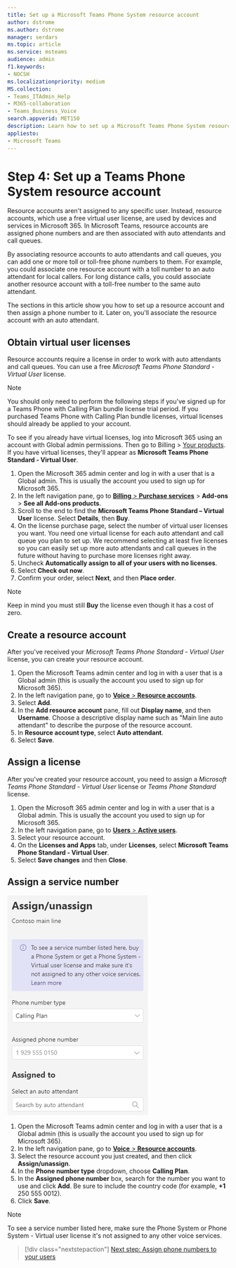 ```yaml
---
title: Set up a Microsoft Teams Phone System resource account
author: dstrome 
ms.author: dstrome
manager: serdars
ms.topic: article
ms.service: msteams
audience: admin
f1.keywords:
- NOCSH
ms.localizationpriority: medium
MS.collection: 
- Teams_ITAdmin_Help
- M365-collaboration
- Teams_Business_Voice
search.appverid: MET150
description: Learn how to set up a Microsoft Teams Phone System resource account for use with auto attendants.
appliesto: 
- Microsoft Teams
---
```


# Step 4: Set up a Teams Phone System resource account

Resource accounts aren't assigned to any specific user. Instead, resource accounts, which use a free virtual user license, are used by devices and services in Microsoft 365. In Microsoft Teams, resource accounts are assigned phone numbers and are then associated with auto attendants and call queues.

By associating resource accounts to auto attendants and call queues, you can add one or more toll or toll-free phone numbers to them. For example, you could associate one resource account with a toll number to an auto attendant for local callers. For long distance calls, you could associate another resource account with a toll-free number to the same auto attendant.

The sections in this article show you how to set up a resource account and then assign a phone number to it. Later on, you'll associate the resource account with an auto attendant.

## Obtain virtual user licenses

Resource accounts require a license in order to work with auto attendants and call queues. You can use a free *Microsoft Teams Phone Standard - Virtual User* license.

> [!NOTE]
> You should only need to perform the following steps if you've signed up for a Teams Phone with Calling Plan bundle license trial period. If you purchased Teams Phone with Calling Plan bundle licenses, virtual licenses should already be applied to your account.
>
> To see if you already have virtual licenses, log into Microsoft 365 using an account with Global admin permissions. Then go to Billing > [Your products](https://admin.microsoft.com/Adminportal/Home#/subscriptions). If you have virtual licenses, they'll appear as **Microsoft Teams Phone Standard - Virtual User**.

1. Open the Microsoft 365 admin center and log in with a user that is a Global admin. This is usually the account you used to sign up for Microsoft 365.
2. In the left navigation pane, go to <a href="https://admin.microsoft.com/Adminportal/Home#/catalog" target="_blank">**Billing** > **Purchase services**</a> > **Add-ons** > **See all Add-ons products**.
3. Scroll to the end to find the **Microsoft Teams Phone Standard – Virtual User** license. Select **Details**, then **Buy**.
4. On the license purchase page, select the number of virtual user licenses you want. You need one virtual license for each auto attendant and call queue you plan to set up. We recommend selecting at least five licenses so you can easily set up more auto attendants and call queues in the future without having to purchase more licenses right away.
5. Uncheck **Automatically assign to all of your users with no licenses**.
6. Select **Check out now**.
7. Confirm your order, select **Next**, and then **Place order**.

> [!NOTE]
> Keep in mind you must still  **Buy** the license even though it has a cost of zero.

## Create a resource account

After you've received your *Microsoft Teams Phone Standard - Virtual User* license, you can create your resource account.

1. Open the Microsoft Teams admin center and log in with a user that is a Global admin (this is usually the account you used to sign up for Microsoft 365).
2. In the left navigation pane, go to <a href="https://admin.teams.microsoft.com/company-wide-settings/resource-accounts" target="_blank">**Voice** > **Resource accounts**</a>.
3. Select **Add**.
4. In the **Add resource account** pane, fill out **Display name**, and then **Username**. Choose a descriptive display name such as "Main line auto attendant" to describe the purpose of the resource account.
5. In **Resource account type**, select **Auto attendant**.
6. Select **Save**.

## Assign a license

After you've created your resource account, you need to assign a *Microsoft Teams Phone Standard - Virtual User* license or *Teams Phone Standard* license.

1. Open the Microsoft 365 admin center and log in with a user that is a Global admin. This is usually the account you used to sign up for Microsoft 365.
1. In the left navigation pane, go to <a href="https://admin.microsoft.com/Adminportal/Home#/users" target="_blank">**Users** > **Active users**</a>.
1. Select your resource account.
1. On the **Licenses and Apps** tab, under **Licenses**, select **Microsoft Teams Phone Standard - Virtual User**.
1. Select **Save changes** and then **Close**.

## Assign a service number

![Screenshot of the assign service number user interface.](../media/resource-account-assign-phone-number.png)

1. Open the Microsoft Teams admin center and log in with a user that is a Global admin (this is usually the account you used to sign up for Microsoft 365).
1. In the left navigation pane, go to <a href="https://admin.teams.microsoft.com/company-wide-settings/resource-accounts" target="_blank">**Voice** > **Resource accounts**</a>.
1. Select the resource account you just created, and then click **Assign/unassign**.
1. In the **Phone number type** dropdown, choose **Calling Plan**.
1. In the **Assigned phone number** box, search for the number you want to use and click **Add**. Be sure to include the country code (for example, **+1** 250 555 0012).
1. Click **Save**.

> [!NOTE]
> To see a service number listed here, make sure the Phone System or Phone System - Virtual user license it's not assigned to any other voice services.

> [!div class="nextstepaction"]
> [Next step: Assign phone numbers to your users](set-up-assign-numbers.md)
